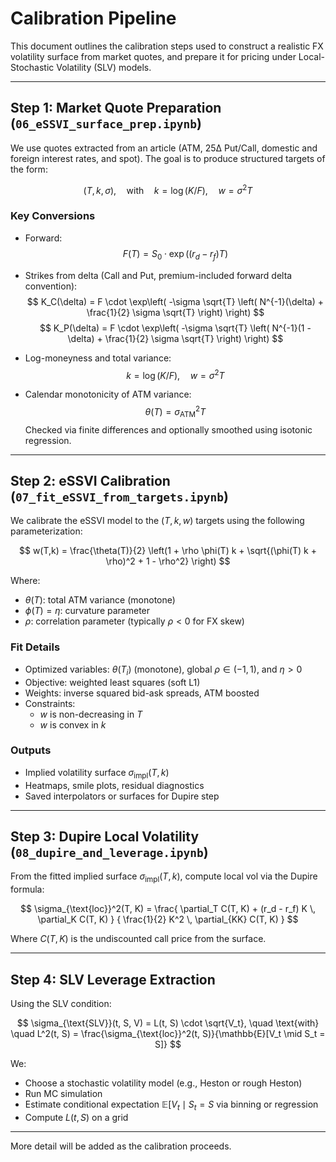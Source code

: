 
# Calibration Pipeline

This document outlines the calibration steps used to construct a realistic FX volatility surface from market quotes, and prepare it for pricing under Local-Stochastic Volatility (SLV) models.

---

## Step 1: Market Quote Preparation (`06_eSSVI_surface_prep.ipynb`)

We use quotes extracted from an article (ATM, 25Δ Put/Call, domestic and foreign interest rates, and spot). The goal is to produce structured targets of the form:

$$
(T, k, \sigma), \quad \text{with} \quad k = \log(K/F), \quad w = \sigma^2 T
$$

### Key Conversions

- Forward:
  $$
  F(T) = S_0 \cdot \exp\left((r_d - r_f) T\right)
  $$

- Strikes from delta (Call and Put, premium-included forward delta convention):
  $$
  K_C(\delta) = F \cdot \exp\left( -\sigma \sqrt{T} \left( N^{-1}(\delta) + \frac{1}{2} \sigma \sqrt{T} \right) \right)
  $$
  $$
  K_P(\delta) = F \cdot \exp\left( -\sigma \sqrt{T} \left( N^{-1}(1 - \delta) + \frac{1}{2} \sigma \sqrt{T} \right) \right)
  $$

- Log-moneyness and total variance:
  $$
  k = \log(K/F), \quad w = \sigma^2 T
  $$

- Calendar monotonicity of ATM variance:
  $$
  \theta(T) = \sigma_{\text{ATM}}^2 T
  $$
  Checked via finite differences and optionally smoothed using isotonic regression.

---

## Step 2: eSSVI Calibration (`07_fit_eSSVI_from_targets.ipynb`)

We calibrate the eSSVI model to the $(T, k, w)$ targets using the following parameterization:

$$
w(T,k) = \frac{\theta(T)}{2} \left(1 + \rho \phi(T) k + \sqrt{(\phi(T) k + \rho)^2 + 1 - \rho^2} \right)
$$

Where:
- $\theta(T)$: total ATM variance (monotone)
- $\phi(T) = \eta$: curvature parameter
- $\rho$: correlation parameter (typically $\rho < 0$ for FX skew)

### Fit Details

- Optimized variables: $\theta(T_i)$ (monotone), global $\rho \in (-1, 1)$, and $\eta > 0$
- Objective: weighted least squares (soft L1)
- Weights: inverse squared bid-ask spreads, ATM boosted
- Constraints:
  - $w$ is non-decreasing in $T$
  - $w$ is convex in $k$

### Outputs

- Implied volatility surface $\sigma_{\text{impl}}(T, k)$
- Heatmaps, smile plots, residual diagnostics
- Saved interpolators or surfaces for Dupire step

---

## Step 3: Dupire Local Volatility (`08_dupire_and_leverage.ipynb`)

From the fitted implied surface $\sigma_{\text{impl}}(T, k)$, compute local vol via the Dupire formula:

$$
\sigma_{\text{loc}}^2(T, K) =
\frac{ \partial_T C(T, K) + (r_d - r_f) K \, \partial_K C(T, K) }
{ \frac{1}{2} K^2 \, \partial_{KK} C(T, K) }
$$

Where $C(T, K)$ is the undiscounted call price from the surface.

---

## Step 4: SLV Leverage Extraction

Using the SLV condition:

$$
\sigma_{\text{SLV}}(t, S, V) = L(t, S) \cdot \sqrt{V_t}, \quad \text{with} \quad L^2(t, S) = \frac{\sigma_{\text{loc}}^2(t, S)}{\mathbb{E}[V_t \mid S_t = S]}
$$

We:
- Choose a stochastic volatility model (e.g., Heston or rough Heston)
- Run MC simulation
- Estimate conditional expectation $\mathbb{E}[V_t \mid S_t = S$ via binning or regression
- Compute $L(t, S)$ on a grid

---

More detail will be added as the calibration proceeds.
